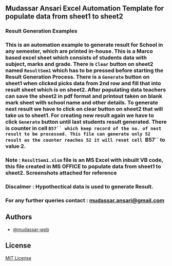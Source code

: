 ## Mudassar Ansari Excel Automation Template for populate data from sheet1 to sheet2

### Result Generation Examples

### This is an automation example to generate result for School in any semester, which are printed in-house. This is a Marco based excel sheet which consists of students data with subject, marks and grade. There is `Clear` button on sheet2 named `ResultSem1` which has to be pressed before starting the Result Generation Process.  There is a `Generate` button on sheet1 when clicked picks data from 2nd row and fill that into result sheet which is on sheet2. After populating data teachers can save the sheet2 in pdf format and printout taken on blank mark sheet with school name and other details. To generate next result we have to click on clear button on sheet2 that will take us to sheet1. For creating new result again we have to click `Generate` button until last students result generated. There is counter in cell `B57`` which keep record of the no. of nest result to be processed. This file can generate only 52 result as the counter reaches 52 it will reset cell `B57`` to value 2. 

### Note : `ResultSem1.xlsm` file is an MS Excel with inbuilt VB code, this file created in MS OFFICE to populate data from sheet1 to sheet2. Screenshots attached for reference

### Discalmer : Hypothectical data is used to generate Result.

### For any further queries contact : mudassar.ansari@gmail.com

## Authors

- [@mudassar-web](https://github.com/mudassar-web)

## License

[MIT License](LICENSE)